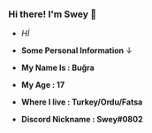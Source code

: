 

### Hi there! I'm Swey 👋 <br />

- *Hİ*

- **Some Personal Information** ↓

- **My Name Is : Buğra**

- **My Age : 17**

- **Where I live : Turkey/Ordu/Fatsa**

- **Discord Nickname : Swey#0802**




<!--
**SweyGG/SweyGG** is a ✨ _special_ ✨ repository because its `README.md` (this file) appears on your GitHub profile.

Here are some ideas to get you started:

- 🔭 I’m currently working on ...
- 🌱 I’m currently learning ...
- 👯 I’m looking to collaborate on ...
- 🤔 I’m looking for help with ...
- 💬 Ask me about ...
- 📫 How to reach me: ...
- 😄 Pronouns: ...
- ⚡ Fun fact: ...
-->
